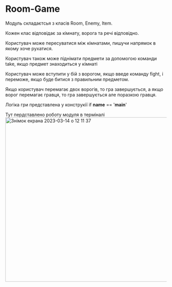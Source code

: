 # Room-Game
Модуль складаєтсья з класів Room, Enemy, Item.

Кожен клас відповідає за кімнату, ворога та речі відповідно.

Користувач може пересуватися між кімнатами, пишучи напрямок в якому хоче рухатися.

Користувач також може піднімати предмети за допомогою команди take, якщо предмет знаходиться у кімнаті

Користувач може вступити у бій з ворогом, якщо введе команду fight, і переможе, якщо буде битися з правильним предметом.

Якщо користувач перемагає двох ворогів, то гра завершується, а якщо ворог перемагає гравця, то гра завершується але поразкою гравця.

Логіка гри представлена у конструкії if __name__ == '__main__'

Тут пердставлено роботу модуля в терміналі
<img width="512" alt="Знімок екрана 2023-03-14 о 12 11 37" src="https://user-images.githubusercontent.com/116542338/224968405-39b58536-96b4-4b32-82bf-329c712d1720.png">
